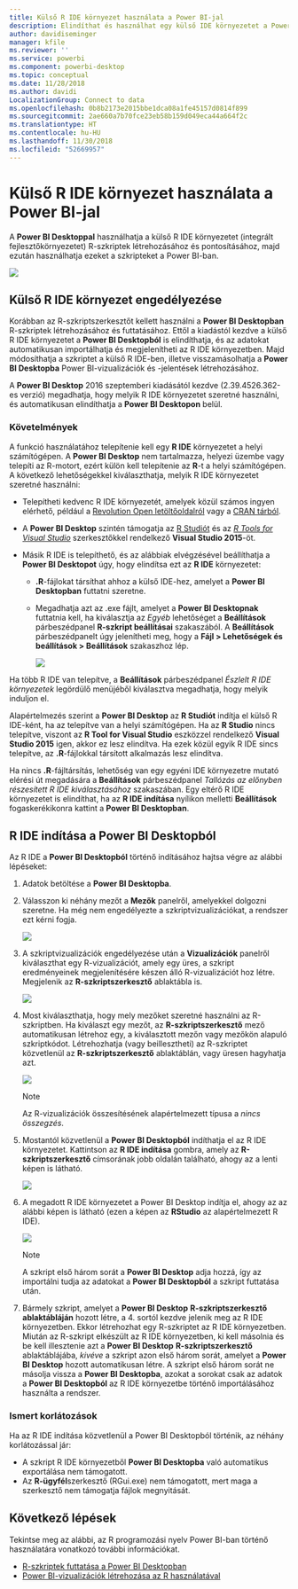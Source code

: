 ```yaml
---
title: Külső R IDE környezet használata a Power BI-jal
description: Elindíthat és használhat egy külső IDE környezetet a Power BI-jal
author: davidiseminger
manager: kfile
ms.reviewer: ''
ms.service: powerbi
ms.component: powerbi-desktop
ms.topic: conceptual
ms.date: 11/28/2018
ms.author: davidi
LocalizationGroup: Connect to data
ms.openlocfilehash: 0b8b2173e2015bbe1dca08a1fe45157d0814f899
ms.sourcegitcommit: 2ae660a7b70fce23eb58b159d049eca44a664f2c
ms.translationtype: HT
ms.contentlocale: hu-HU
ms.lasthandoff: 11/30/2018
ms.locfileid: "52669957"
---
```

# <a name="use-an-external-r-ide-with-power-bi"></a>Külső R IDE környezet használata a Power BI-jal
A **Power BI Desktoppal** használhatja a külső R IDE környezetet (integrált fejlesztőkörnyezetet) R-szkriptek létrehozásához és pontosításához, majd ezután használhatja ezeket a szkripteket a Power BI-ban.

![](media/desktop-r-ide/r-ide_1a.png)

## <a name="enable-an-external-r-ide"></a>Külső R IDE környezet engedélyezése
Korábban az R-szkriptszerkesztőt kellett használni a **Power BI Desktopban** R-szkriptek létrehozásához és futtatásához. Ettől a kiadástól kezdve a külső R IDE környezetet a **Power BI Desktopból** is elindíthatja, és az adatokat automatikusan importálhatja és megjelenítheti az R IDE környezetben. Majd módosíthatja a szkriptet a külső R IDE-ben, illetve visszamásolhatja a **Power BI Desktopba** Power BI-vizualizációk és -jelentések létrehozásához.

A **Power BI Desktop** 2016 szeptemberi kiadásától kezdve (2.39.4526.362-es verzió) megadhatja, hogy melyik R IDE környezetet szeretné használni, és automatikusan elindíthatja a **Power BI Desktopon** belül.

### <a name="requirements"></a>Követelmények
A funkció használatához telepítenie kell egy **R IDE** környezetet a helyi számítógépen. A **Power BI Desktop** nem tartalmazza, helyezi üzembe vagy telepíti az R-motort, ezért külön kell telepítenie az **R**-t a helyi számítógépen. A következő lehetőségekkel kiválaszthatja, melyik R IDE környezetet szeretné használni:

* Telepítheti kedvenc R IDE környezetét, amelyek közül számos ingyen elérhető, például a [Revolution Open letöltőoldalról](https://mran.revolutionanalytics.com/download/) vagy a [CRAN tárból](https://cran.r-project.org/bin/windows/base/).
* A **Power BI Desktop** szintén támogatja az [R Studiót](https://www.rstudio.com/) és az [*R Tools for Visual Studio*](https://beta.visualstudio.com/vs/rtvs/) szerkesztőkkel rendelkező **Visual Studio 2015**-öt.
* Másik R IDE is telepíthető, és az alábbiak elvégzésével beállíthatja a **Power BI Desktopot** úgy, hogy elindítsa ezt az **R IDE** környezetet:
  
  * **.R**-fájlokat társíthat ahhoz a külső IDE-hez, amelyet a **Power BI Desktopban** futtatni szeretne.
  * Megadhatja azt az .exe fájlt, amelyet a **Power BI Desktopnak** futtatnia kell, ha kiválasztja az *Egyéb* lehetőséget a **Beállítások** párbeszédpanel **R-szkript beállításai** szakaszából. A **Beállítások** párbeszédpanelt úgy jelenítheti meg, hogy a **Fájl > Lehetőségek és beállítások > Beállítások** szakaszhoz lép.
    
    ![](media/desktop-r-ide/r-ide_1b.png)

Ha több R IDE van telepítve, a **Beállítások** párbeszédpanel *Észlelt R IDE környezetek* legördülő menüjéből kiválasztva megadhatja, hogy melyik induljon el.

Alapértelmezés szerint a **Power BI Desktop** az **R Studiót** indítja el külső R IDE-ként, ha az telepítve van a helyi számítógépen. Ha az **R Studio** nincs telepítve, viszont az **R Tool for Visual Studio** eszközzel rendelkező **Visual Studio 2015** igen, akkor ez lesz elindítva. Ha ezek közül egyik R IDE sincs telepítve, az **.R**-fájlokkal társított alkalmazás lesz elindítva.

Ha nincs **.R**-fájltársítás, lehetőség van egy egyéni IDE környezetre mutató elérési út megadására a **Beállítások** párbeszédpanel *Tallózás az előnyben részesített R IDE kiválasztásához* szakaszában. Egy eltérő R IDE környezetet is elindíthat, ha az **R IDE indítása** nyílikon melletti **Beállítások** fogaskerékikonra kattint a **Power BI Desktopban**.

## <a name="launch-an-r-ide-from-power-bi-desktop"></a>R IDE indítása a Power BI Desktopból
Az R IDE a **Power BI Desktopból** történő indításához hajtsa végre az alábbi lépéseket:

1. Adatok betöltése a **Power BI Desktopba**.
2. Válasszon ki néhány mezőt a **Mezők** panelről, amelyekkel dolgozni szeretne. Ha még nem engedélyezte a szkriptvizualizációkat, a rendszer ezt kérni fogja.
   
   ![](media/desktop-r-ide/r-ide_3.png)
3. A szkriptvizualizációk engedélyezése után a **Vizualizációk** panelről kiválaszthat egy R-vizualizációt, amely egy üres, a szkript eredményeinek megjelenítésére készen álló R-vizualizációt hoz létre. Megjelenik az **R-szkriptszerkesztő** ablaktábla is.
   
   ![](media/desktop-r-ide/r-ide_4.png)
4. Most kiválaszthatja, hogy mely mezőket szeretné használni az R-szkriptben. Ha kiválaszt egy mezőt, az **R-szkriptszerkesztő** mező automatikusan létrehoz egy, a kiválasztott mezőn vagy mezőkön alapuló szkriptkódot. Létrehozhatja (vagy beillesztheti) az R-szkriptet közvetlenül az **R-szkriptszerkesztő** ablaktáblán, vagy üresen hagyhatja azt.
   
   ![](media/desktop-r-ide/r-ide_5.png)
   
   > [!NOTE]
   > Az R-vizualizációk összesítésének alapértelmezett típusa a *nincs összegzés*.
   > 
   > 
5. Mostantól közvetlenül a **Power BI Desktopból** indíthatja el az R IDE környezetet. Kattintson az **R IDE indítása** gombra, amely az **R-szkriptszerkesztő** címsorának jobb oldalán található, ahogy az a lenti képen is látható.
   
   ![](media/desktop-r-ide/r-ide_6.png)
6. A megadott R IDE környezetet a Power BI Desktop indítja el, ahogy az az alábbi képen is látható (ezen a képen az **RStudio** az alapértelmezett R IDE).
   
   ![](media/desktop-r-ide/r-ide_7.png)
   
   > [!NOTE]
   > A szkript első három sorát a **Power BI Desktop** adja hozzá, így az importálni tudja az adatokat a **Power BI Desktopból** a szkript futtatása után.
   > 
   > 
7. Bármely szkript, amelyet a **Power BI Desktop** **R-szkriptszerkesztő ablaktábláján** hozott létre, a 4. sortól kezdve jelenik meg az R IDE környezetben. Ekkor létrehozhat egy R-szkriptet az R IDE környezetben. Miután az R-szkript elkészült az R IDE környezetben, ki kell másolnia és be kell illesztenie azt a **Power BI Desktop** **R-szkriptszerkesztő** ablaktáblájába, *kivéve* a szkript azon első három sorát, amelyet a **Power BI Desktop** hozott automatikusan létre. A szkript első három sorát ne másolja vissza a **Power BI Desktopba**, azokat a sorokat csak az adatok a **Power BI Desktopból** az R IDE környezetbe történő importálásához használta a rendszer.

### <a name="known-limitations"></a>Ismert korlátozások
Ha az R IDE indítása közvetlenül a Power BI Desktopból történik, az néhány korlátozással jár:

* A szkript R IDE környezetből **Power BI Desktopba** való automatikus exportálása nem támogatott.
* Az **R-ügyfél**szerkesztő (RGui.exe) nem támogatott, mert maga a szerkesztő nem támogatja fájlok megnyitását.

## <a name="next-steps"></a>Következő lépések
Tekintse meg az alábbi, az R programozási nyelv Power BI-ban történő használatára vonatkozó további információkat.

* [R-szkriptek futtatása a Power BI Desktopban](desktop-r-scripts.md)
* [Power BI-vizualizációk létrehozása az R használatával](desktop-r-visuals.md)

